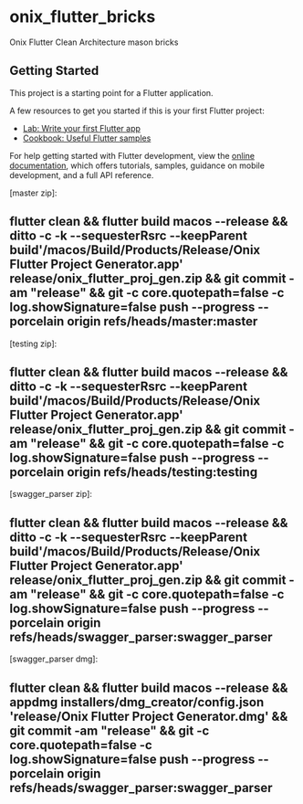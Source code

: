 # onix_flutter_bricks

Onix Flutter Clean Architecture mason bricks

## Getting Started

This project is a starting point for a Flutter application.

A few resources to get you started if this is your first Flutter project:

- [Lab: Write your first Flutter app](https://docs.flutter.dev/get-started/codelab)
- [Cookbook: Useful Flutter samples](https://docs.flutter.dev/cookbook)

For help getting started with Flutter development, view the
[online documentation](https://docs.flutter.dev/), which offers tutorials, samples, guidance on
mobile development, and a full API reference.

[master zip]:

## flutter clean && flutter build macos --release && ditto -c -k --sequesterRsrc --keepParent build'/macos/Build/Products/Release/Onix Flutter Project Generator.app' release/onix_flutter_proj_gen.zip && git commit -am "release" && git -c core.quotepath=false -c log.showSignature=false push --progress --porcelain origin refs/heads/master:master

[testing zip]:

## flutter clean && flutter build macos --release && ditto -c -k --sequesterRsrc --keepParent build'/macos/Build/Products/Release/Onix Flutter Project Generator.app' release/onix_flutter_proj_gen.zip && git commit -am "release" && git -c core.quotepath=false -c log.showSignature=false push --progress --porcelain origin refs/heads/testing:testing

[swagger_parser zip]:

## flutter clean && flutter build macos --release && ditto -c -k --sequesterRsrc --keepParent build'/macos/Build/Products/Release/Onix Flutter Project Generator.app' release/onix_flutter_proj_gen.zip && git commit -am "release" && git -c core.quotepath=false -c log.showSignature=false push --progress --porcelain origin refs/heads/swagger_parser:swagger_parser

[swagger_parser dmg]:

## flutter clean && flutter build macos --release && appdmg installers/dmg_creator/config.json 'release/Onix Flutter Project Generator.dmg' && git commit -am "release" && git -c core.quotepath=false -c log.showSignature=false push --progress --porcelain origin refs/heads/swagger_parser:swagger_parser
